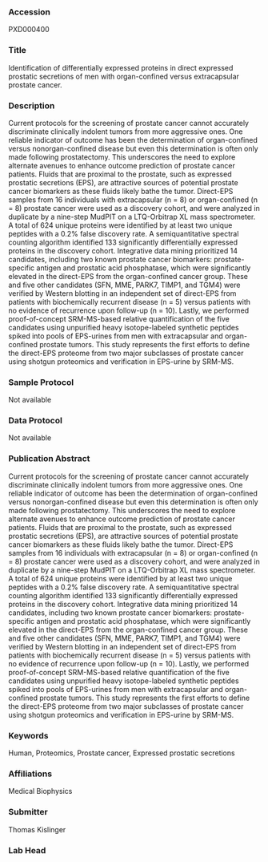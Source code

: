 ### Accession
PXD000400

### Title
Identification of differentially expressed proteins in direct expressed prostatic secretions of men with organ-confined versus extracapsular prostate cancer.

### Description
Current protocols for the screening of prostate cancer cannot accurately discriminate clinically indolent tumors from more aggressive ones. One reliable indicator of outcome has been the determination of organ-confined versus nonorgan-confined disease but even this determination is often only made following prostatectomy. This underscores the need to explore alternate avenues to enhance outcome prediction of prostate cancer patients. Fluids that are proximal to the prostate, such as expressed prostatic secretions (EPS), are attractive sources of potential prostate cancer biomarkers as these fluids likely bathe the tumor. Direct-EPS samples from 16 individuals with extracapsular (n = 8) or organ-confined (n = 8) prostate cancer were used as a discovery cohort, and were analyzed in duplicate by a nine-step MudPIT on a LTQ-Orbitrap XL mass spectrometer. A total of 624 unique proteins were identified by at least two unique peptides with a 0.2% false discovery rate. A semiquantitative spectral counting algorithm identified 133 significantly differentially expressed proteins in the discovery cohort. Integrative data mining prioritized 14 candidates, including two known prostate cancer biomarkers: prostate-specific antigen and prostatic acid phosphatase, which were significantly elevated in the direct-EPS from the organ-confined cancer group. These and five other candidates (SFN, MME, PARK7, TIMP1, and TGM4) were verified by Western blotting in an independent set of direct-EPS from patients with biochemically recurrent disease (n = 5) versus patients with no evidence of recurrence upon follow-up (n = 10). Lastly, we performed proof-of-concept SRM-MS-based relative quantification of the five candidates using unpurified heavy isotope-labeled synthetic peptides spiked into pools of EPS-urines from men with extracapsular and organ-confined prostate tumors. This study represents the first efforts to define the direct-EPS proteome from two major subclasses of prostate cancer using shotgun proteomics and verification in EPS-urine by SRM-MS.

### Sample Protocol
Not available

### Data Protocol
Not available

### Publication Abstract
Current protocols for the screening of prostate cancer cannot accurately discriminate clinically indolent tumors from more aggressive ones. One reliable indicator of outcome has been the determination of organ-confined versus nonorgan-confined disease but even this determination is often only made following prostatectomy. This underscores the need to explore alternate avenues to enhance outcome prediction of prostate cancer patients. Fluids that are proximal to the prostate, such as expressed prostatic secretions (EPS), are attractive sources of potential prostate cancer biomarkers as these fluids likely bathe the tumor. Direct-EPS samples from 16 individuals with extracapsular (n = 8) or organ-confined (n = 8) prostate cancer were used as a discovery cohort, and were analyzed in duplicate by a nine-step MudPIT on a LTQ-Orbitrap XL mass spectrometer. A total of 624 unique proteins were identified by at least two unique peptides with a 0.2% false discovery rate. A semiquantitative spectral counting algorithm identified 133 significantly differentially expressed proteins in the discovery cohort. Integrative data mining prioritized 14 candidates, including two known prostate cancer biomarkers: prostate-specific antigen and prostatic acid phosphatase, which were significantly elevated in the direct-EPS from the organ-confined cancer group. These and five other candidates (SFN, MME, PARK7, TIMP1, and TGM4) were verified by Western blotting in an independent set of direct-EPS from patients with biochemically recurrent disease (n = 5) versus patients with no evidence of recurrence upon follow-up (n = 10). Lastly, we performed proof-of-concept SRM-MS-based relative quantification of the five candidates using unpurified heavy isotope-labeled synthetic peptides spiked into pools of EPS-urines from men with extracapsular and organ-confined prostate tumors. This study represents the first efforts to define the direct-EPS proteome from two major subclasses of prostate cancer using shotgun proteomics and verification in EPS-urine by SRM-MS.

### Keywords
Human, Proteomics, Prostate cancer, Expressed prostatic secretions

### Affiliations
Medical Biophysics

### Submitter
Thomas Kislinger

### Lab Head


